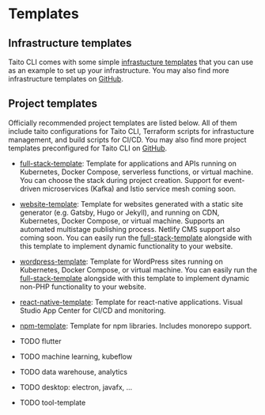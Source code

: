 # Templates

## Infrastructure templates

Taito CLI comes with some simple [infrastucture templates](https://github.com/TaitoUnited/taito-cli/tree/master/examples/zones) that you can use as an example to set up your infrastructure. You may also find more infrastructure templates on [GitHub](TODO).

## Project templates

Officially recommended project templates are listed below. All of them include taito configurations for Taito CLI, Terraform scripts for infrastucture management, and build scripts for CI/CD. You may also find more project templates preconfigured for Taito CLI on [GitHub](https://github.com/search?q=topic%3Ataito-template&type=Repositories).

* [full-stack-template](https://github.com/TaitoUnited/server-template): Template for applications and APIs running on Kubernetes, Docker Compose, serverless functions, or virtual machine. You can choose the stack during project creation. Support for event-driven microservices (Kafka) and Istio service mesh coming soon.

* [website-template](https://github.com/TaitoUnited/website-template): Template for websites generated with a static site generator (e.g. Gatsby, Hugo or Jekyll), and running on CDN, Kubernetes, Docker Compose, or virtual machine. Supports an automated multistage publishing process. Netlify CMS support also coming soon. You can easily run the [full-stack-template](https://github.com/TaitoUnited/server-template) alongside with this template to implement dynamic functionality to your website.

* [wordpress-template](https://github.com/TaitoUnited/wordpress-template): Template for WordPress sites running on Kubernetes, Docker Compose, or virtual machine. You can easily run the [full-stack-template](https://github.com/TaitoUnited/server-template) alongside with this template to implement dynamic non-PHP functionality to your website.

* [react-native-template](https://github.com/TaitoUnited/react-native-template): Template for react-native applications. Visual Studio App Center for CI/CD and monitoring.

* [npm-template](https://github.com/TaitoUnited/npm-template): Template for npm libraries. Includes monorepo support.

* TODO flutter

* TODO machine learning, kubeflow

* TODO data warehouse, analytics

* TODO desktop: electron, javafx, ...

* TODO tool-template
